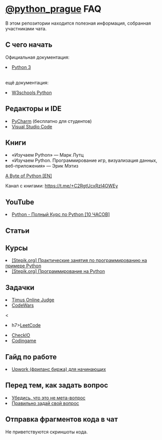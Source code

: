 <h1><a href="https://t.me/python_prague">@python_prague</a> FAQ</h1>

В этом репозитории находится полезная информация, собранная участниками чата.

<h2>С чего начать</h2>

<h7>Официальная документация:</h7>

 <li><h7><a href="https://docs.python.org/3/">Python 3</a></h7></li>


 <br><h7>ещё документация:</h7></br>

  <li><h7><a href="https://www.w3schools.com/python/">W3schools Python</a></h7></li>

 

 

 <h2>Редакторы и IDE</h2>
  <li><h7><a href="https://www.jetbrains.com/pycharm/">PyCharm</a></h7>
 (бесплатно для студентов)</li>
 
<li><h7><a href="https://code.visualstudio.com/">Visual Studio Code</a></h7></li>

  <h2>Книги</h2>

  <li>«Изучаем Python» — Марк Лутц</li>


<li>«Изучаем Python. Программирование игр, визуализация данных, веб-приложения» — Эрик Мэтиз</li>

  <h7><a href="https://python.swaroopch.com/">A Byte of Python [EN]</a></h7>
  
Канал с книгами: https://t.me/+C2RgtUcxRzI4OWEy

  <h2>YouTube</h2>

  <li><h7><a href="https://youtu.be/cr_3evPrzsU">Python - Полный Курс по Python [10 ЧАСОВ]</a></h7></li>

  <h2>Статьи</h2>

   <h2>Курсы</h2>

   <li><h7><a href="https://stepik.org/course/127813/">[Stepik.org] Практические занятия по программированию на примере Python</a></h7></li>
   
   <li><h7><a href="https://stepik.org/course/67/">[Stepik.org] Программирование на Python</a></h7></li>

  <h2>Задачки</h2>

  <li><h7><a href="https://acm.timus.ru/">Timus Online Judge</a></h7></li>

 <li><h7><a href="https://www.codewars.com/">CodeWars</a></h7></li>
 

<<li>h7><a href="https://leetcode.com/">LeetCode</a></h7></li>

<li><h7><a href="https://py.checkio.org/">CheckIO</a></h7></li>

<li><h7><a href="https://www.codingame.com/start/">Codingame</a></h7></li>
  
  <h2>Гайд по работе</h2>
  <li> <h7><a href="http://odeskconf.github.io/guide/"> Upwork (фриланс биржа) для начинающих</a></h7></li>
  

 <h2>Перед тем, как задать вопрос</h2>

 <li><h7><a href="https://nometa.xyz/ru.html">Убедись, что это не мета-вопрос</a></h7></li>

<li><h7><a href="https://habr.com/ru/articles/460221/">Правильно задай свой вопрос</a></h7></li>

<h2>Отправка фрагментов кода в чат</h2>
Не приветствуются скриншоты кода.







